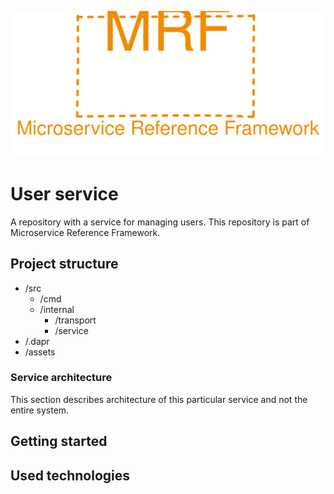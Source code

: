<p align="center">
    <img src="./assets/mrf_logo.svg" alt="Microservices Reference Framework logo" />
</p>


# User service
A repository with a service for managing users. This repository is part of Microservice Reference Framework.

## Project structure
- /src
    - /cmd
    - /internal
        - /transport
        - /service
- /.dapr
- /assets

### Service architecture
This section describes architecture of this particular service and not the entire system.

## Getting started

## Used technologies
